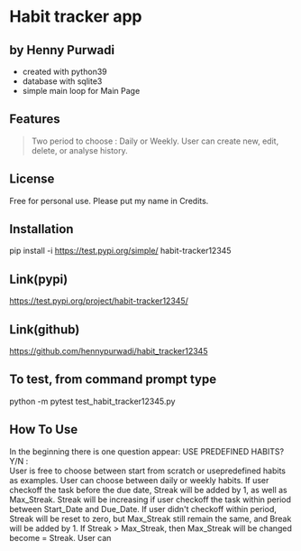 # Habit tracker app
## by Henny Purwadi

- created with python39
- database with sqlite3
- simple main loop for Main Page

## Features
> Two period to choose : Daily or Weekly.
> User can create new, edit, delete, or analyse history.

## License
Free for personal use. 
Please put my name in Credits.

## Installation
pip install -i https://test.pypi.org/simple/ habit-tracker12345

## Link(pypi)
https://test.pypi.org/project/habit-tracker12345/

## Link(github)
https://github.com/hennypurwadi/habit_tracker12345

## To test, from command prompt type
python -m pytest test_habit_tracker12345.py

## How To Use
In the beginning there is one question appear: USE PREDEFINED HABITS? Y/N :  
User is free to choose between start from scratch or usepredefined habits as examples.
User can choose between daily or weekly habits.
If user checkoff the task before the due date, Streak will be added by 1, as well as Max_Streak.
Streak will be increasing if user checkoff the task within period between Start_Date and Due_Date.
If user didn't checkoff within period, Streak will be reset to zero, but Max_Streak still remain the same, and Break will be added by 1.
If Streak > Max_Streak, then Max_Streak will be changed become = Streak.
User can 

